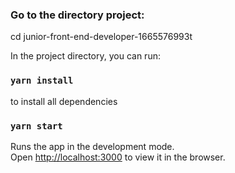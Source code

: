 ### Go to the directory project:

cd junior-front-end-developer-1665576993t

In the project directory, you can run:

### `yarn install`

to install all dependencies

### `yarn start`

Runs the app in the development mode.\
Open [http://localhost:3000](http://localhost:3000) to view it in the browser.
